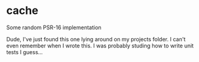 # cache
Some random PSR-16 implementation

Dude, I've just found this one lying around on my projects folder.
I can't even remember when I wrote this.
I was probably studing how to write unit tests I guess...
